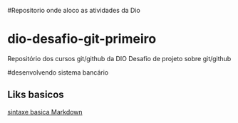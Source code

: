 #Repositorio onde aloco as atividades da Dio

# dio-desafio-git-primeiro
Repositório dos cursos git/github da DIO
Desafio de projeto sobre git/github

#desenvolvendo sistema bancário


## Liks basicos
[sintaxe basica Markdown](https://www.markdownguide.org/basic-syntax/)
